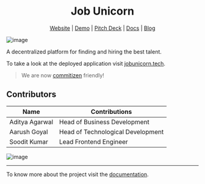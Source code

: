 <h1 align="center">Job Unicorn</h1>


<p align="center"> <a href="https://jobunicorn.tech/">Website</a> | <a href="https://jobunicorn.tech/demo">Demo</a> | <a href="https://jobunicorn.tech/pitch-deck.pdf">Pitch Deck</a> | <a href="https://docs.jobunicorn.tech/">Docs</a> | <a href="https://jobunicorn.hashnode.dev/">Blog</a> </p>

![image](https://user-images.githubusercontent.com/64161383/133911003-fe4b7f2c-c454-4b13-8f5b-02abbc84310e.png)


A decentralized platform for finding and hiring the best talent.

To take a look at the deployed application visit [jobunicorn.tech](https://jobunicorn.tech/).

> We are now [commitizen](https://github.com/commitizen/cz-cli) friendly!

## Contributors

<div>

| Name | Contributions |
|------|-------------------------------------------|
| Aditya Agarwal | Head of Business Development |
| Aarush Goyal | Head of Technological Development |
| Soodit Kumar | Lead Frontend Engineer |

![image](https://user-images.githubusercontent.com/64161383/131865229-b3ac129f-8dfb-4e4f-b806-8e9f13ea85f8.png)

</div>

---

To know more about the project visit the [documentation](https://job-unicorn.github.io/docs/).

